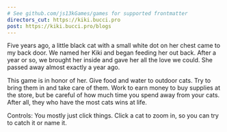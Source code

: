 ```yaml
---
# See github.com/js13kGames/games for supported frontmatter
directors_cut: https://kiki.bucci.pro
post: https://kiki.bucci.pro/blogs
---
```

Five years ago, a little black cat with a small white dot on her chest came to my back door. We named her Kiki and began feeding her out back. After a year or so, we brought her inside and gave her all the love we could. She passed away almost exactly a year ago.

This game is in honor of her. Give food and water to outdoor cats. Try to bring them in and take care of them. Work to earn money to buy supplies at the store, but be careful of how much time you spend away from your cats. After all, they who have the most cats wins at life.

Controls:
You mostly just click things. Click a cat to zoom in, so you can try to catch it or name it.